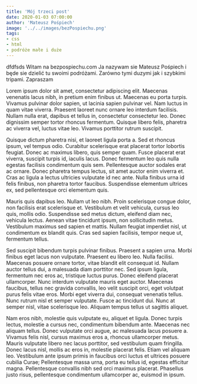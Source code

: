 ```yaml
---
title: 'Mój trzeci post'
date: 2020-01-03 07:00:00
author: 'Mateusz Pośpiech'
image: '../../images/bezPospiechu.png'
tags: 
- css
- html
- podróże małe i duże
---
```


dfdfsds Witam na bezpospiechu.com Ja nazywam sie Mateusz Pośpiech i będe sie dzielić tu swoimi podróżami. Zarówno tymi duzymi jak i szybkimi tripami. Zapraszam

Lorem ipsum dolor sit amet, consectetur adipiscing elit. Maecenas venenatis lacus nibh, in pretium enim finibus ut. Maecenas eu porta turpis. Vivamus pulvinar dolor sapien, ut lacinia sapien pulvinar vel. Nam luctus in quam vitae viverra. Praesent laoreet nunc ornare leo interdum facilisis. Nullam nulla erat, dapibus et tellus in, consectetur consectetur leo. Donec dignissim semper tortor rhoncus fermentum. Quisque libero felis, pharetra ac viverra vel, luctus vitae leo. Vivamus porttitor rutrum suscipit.

Quisque dictum pharetra nisi, et laoreet ligula porta a. Sed et rhoncus ipsum, vel tempus odio. Curabitur scelerisque erat placerat tortor lobortis feugiat. Donec ac maximus libero, quis semper quam. Fusce placerat erat viverra, suscipit turpis id, iaculis lacus. Donec fermentum leo quis nulla egestas facilisis condimentum quis sem. Pellentesque auctor sodales erat ac ornare. Donec pharetra tempus lectus, sit amet auctor enim viverra et. Cras ac ligula a lectus ultricies vulputate id nec ante. Nulla finibus urna id felis finibus, non pharetra tortor faucibus. Suspendisse elementum ultrices ex, sed pellentesque orci elementum quis.

Mauris quis dapibus leo. Nullam ut leo nibh. Proin scelerisque congue dolor, non facilisis erat scelerisque et. Vestibulum et velit vehicula, cursus leo quis, mollis odio. Suspendisse sed metus dictum, eleifend diam nec, vehicula lectus. Aenean vitae tincidunt ipsum, non sollicitudin metus. Vestibulum maximus sed sapien et mattis. Nullam feugiat imperdiet nisl, ut condimentum ex blandit quis. Cras sed sapien facilisis, tempor neque ut, fermentum tellus.

Sed suscipit bibendum turpis pulvinar finibus. Praesent a sapien urna. Morbi finibus eget lacus non vulputate. Praesent eu libero leo. Nulla facilisi. Maecenas posuere ornare tortor, vitae blandit elit consequat id. Nullam auctor tellus dui, a malesuada diam porttitor nec. Sed ipsum ligula, fermentum nec eros ac, tristique luctus purus. Donec eleifend placerat ullamcorper. Nunc interdum vulputate mauris eget auctor. Maecenas faucibus, tellus nec gravida convallis, leo velit suscipit orci, eget volutpat purus felis vitae eros. Morbi eget viverra dui, consequat venenatis tellus. Nunc rutrum nisl et semper vulputate. Fusce ac tincidunt dui. Nunc at semper nisl, vitae scelerisque leo. Aliquam tempus tellus ut sagittis aliquet.

Nam eros nibh, molestie quis vulputate eu, aliquet et ligula. Donec turpis lectus, molestie a cursus nec, condimentum bibendum ante. Maecenas nec aliquam tellus. Donec vulputate orci augue, ac malesuada lacus posuere a. Vivamus felis nisl, cursus maximus eros a, rhoncus ullamcorper metus. Mauris vulputate libero nec lacus porttitor, sed vestibulum quam fringilla. Donec lacus nisl, mollis ac eros in, molestie placerat felis. Etiam vel aliquam leo. Vestibulum ante ipsum primis in faucibus orci luctus et ultrices posuere cubilia Curae; Pellentesque massa urna, porta eu tellus id, egestas efficitur magna. Pellentesque convallis nibh sed orci maximus placerat. Phasellus justo risus, pellentesque condimentum ullamcorper ac, euismod in ipsum.